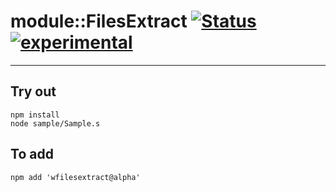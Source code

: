 
# module::FilesExtract  [![Status](https://github.com/Wandalen/wFilesExtract/workflows/Publish/badge.svg)](https://github.com/Wandalen/wFilesExtract/actions?query=workflow%3APublish) [![experimental](https://img.shields.io/badge/stability-experimental-orange.svg)](https://github.com/emersion/stability-badges#experimental)

___

## Try out
```
npm install
node sample/Sample.s
```

## To add
```
npm add 'wfilesextract@alpha'
```


